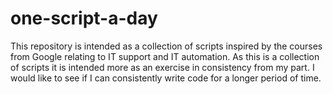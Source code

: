 # one-script-a-day
This repository is intended as a collection of scripts inspired by the courses from Google relating to IT support and IT automation. 
As this is a collection of scripts it is intended more as an exercise in consistency from my part. 
I would like to see if I can consistently write code for a longer period of time. 
